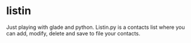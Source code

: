 # listin
Just playing with glade and python. Listin.py is a contacts list where you can add, modify, delete and save to file your contacts. 

